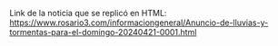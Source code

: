 Link de la noticia que se replicó en HTML: https://www.rosario3.com/informaciongeneral/Anuncio-de-lluvias-y-tormentas-para-el-domingo-20240421-0001.html